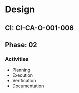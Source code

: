 # Design

## CI: CI-CA-O-001-006
## Phase: 02

### Activities
- Planning
- Execution
- Verification
- Documentation
